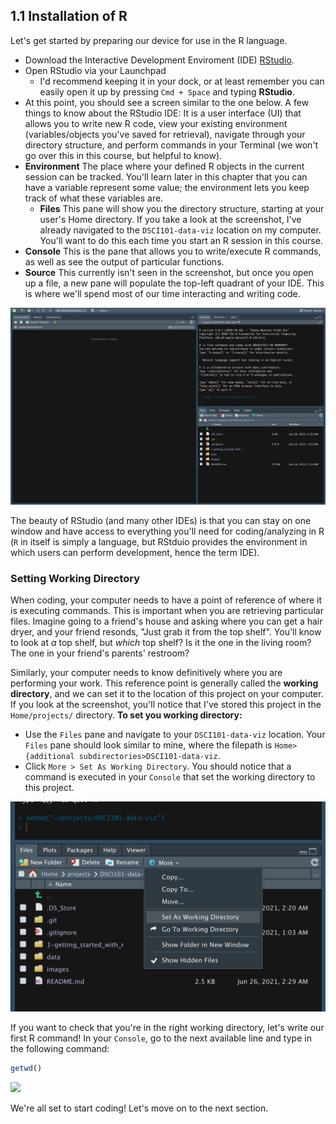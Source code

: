 ## 1.1 Installation of R
Let's get started by preparing our device for use in the R language.

* Download the Interactive Development Enviroment (IDE) [RStudio](https://www.rstudio.com/products/rstudio/download/#download).
* Open RStudio via your Launchpad
  * I'd recommend keeping it in your dock, or at least remember you can easily open it up by pressing `Cmd + Space` and typing **RStudio**.
* At this point, you should see a screen similar to the one below. A few things to know about the RStudio IDE: It is a user interface (UI) that allows you to write new R code, view your existing environment (variables/objects you've saved for retrieval), navigate through your directory structure, and perform commands in your Terminal (we won't go over this in this course, but helpful to know).
* **Environment** The place where your defined R objects in the current session can be tracked. You'll learn later in this chapter that you can have a variable represent some value; the environment lets you keep track of what these variables are.
  * **Files** This pane will show you the directory structure, starting at your user's Home directory. If you take a look at the screenshot, I've already navigated to the `DSCI101-data-viz` location on my computer. You'll want to do this each time you start an R session in this course.
* **Console** This is the pane that allows you to write/execute R commands, as well as see the output of particular functions.
* **Source** This currently isn't seen in the screenshot, but once you open up a file, a new pane will populate the top-left quadrant of your IDE. This is where we'll spend most of our time interacting and writing code.

![](/images/1-rstudio-start.png)

The beauty of RStudio (and many other IDEs) is that you can stay on one window and have access to everything you'll need for coding/analyzing in R (`R` in itself is simply a language, but RStduio provides the environment in which users can perform development, hence the term IDE).

### Setting Working Directory
When coding, your computer needs to have a point of reference of where it is executing commands. This is important when you are retrieving particular files. Imagine going to a friend's house and asking where you can get a hair dryer, and your friend resonds, "Just grab it from the top shelf". You'll know to look at *a* top shelf, but *which* top shelf? Is it the one in the living room? The one in your friend's parents' restroom?

Similarly, your computer needs to know definitively where you are performing your work. This reference point is generally called the **working directory**, and we can set it to the location of this project on your computer. If you look at the screenshot, you'll notice that I've stored this project in the `Home/projects/` directory. **To set you working directory:**

* Use the `Files` pane and navigate to your `DSCI101-data-viz` location. Your `Files` pane should look similar to mine, where the filepath is `Home>{additional subdirectories>DSCI101-data-viz`.
* Click `More > Set As Working Directory`. You should notice that a command is executed in your `Console` that set the working directory to this project.

![](/images/1-setwd.png)


If you want to check that you're in the right working directory, let's write our first R command! In your `Console`, go to the next available line and type in the following command:

```r
getwd()
```

![](/images/getwd.png)

We're all set to start coding! Let's move on to the next section.